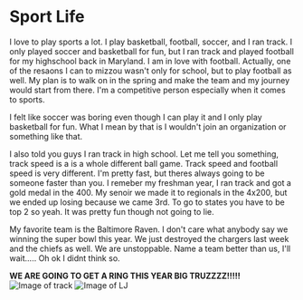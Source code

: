# Sport Life

I love to play sports a lot. I play basketball, football, soccer, and I ran track. I only played soccer and basketball for fun, but I ran track and played football for my highschool back in Maryland. I am in love with football. Actually, one of the resaons I can to mizzou wasn't only for school, but to play football as well. My plan is to walk on in the spring and make the team and my journey would start from there. I'm a competitive person especially when it comes to sports. 

I felt like soccer was boring even though I can play it and I only play basketball for fun. What I mean by that is I wouldn't join an organization or something like that.

I also told you guys I ran track in high school. Let me tell you something, track speed is a is a whole different ball game. Track speed and football speed is very different. I'm pretty fast, but theres always going to be someone faster than you. I remeber my freshman year, I ran track and got a gold medal in the 400. My senoir we made it to regionals in the 4x200, but we ended up losing because we came 3rd. To go to states you have to be top 2 so yeah. It was pretty fun though not going to lie.

My favorite team is the Baltimore Raven. I don't care what anybody say we winning the super bowl this year. We just destroyed the chargers last week and the chiefs as well. We are unstoppable. Name a team better than us, I'll wait..... Oh ok I didnt think so. 

__WE ARE GOING TO GET A RING THIS YEAR BIG TRUZZZZ!!!!!__
![Image of track](https://external-preview.redd.it/to7eXEut2Xkye7abw-j26c_2ZShcpUHIhfTuZBuy_u4.jpg?auto=webp&s=7112a79266c57a2855ba29f6b49d68dc5c7a24b8)
![Image of LJ](https://cdn.wallpapersafari.com/42/42/ZxND4E.jpg)

